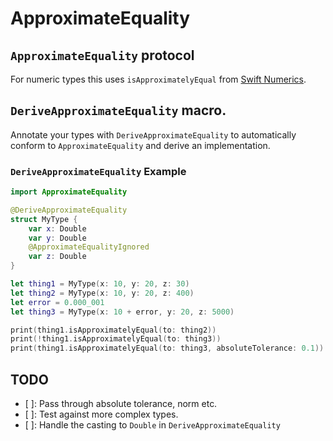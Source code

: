 # ApproximateEquality

## ``ApproximateEquality`` protocol

For numeric types this uses ``isApproximatelyEqual`` from [Swift Numerics](https://www.swift.org/blog/numerics/).

## ``DeriveApproximateEquality`` macro.

Annotate your types with ``DeriveApproximateEquality`` to automatically conform to ``ApproximateEquality`` and derive an implementation.

### ``DeriveApproximateEquality`` Example

```swift
import ApproximateEquality

@DeriveApproximateEquality
struct MyType {
    var x: Double
    var y: Double
    @ApproximateEqualityIgnored
    var z: Double
}

let thing1 = MyType(x: 10, y: 20, z: 30)
let thing2 = MyType(x: 10, y: 20, z: 400)
let error = 0.000_001
let thing3 = MyType(x: 10 + error, y: 20, z: 5000)

print(thing1.isApproximatelyEqual(to: thing2))                         // true
print(!thing1.isApproximatelyEqual(to: thing3))                        // true
print(thing1.isApproximatelyEqual(to: thing3, absoluteTolerance: 0.1)) // true
```

## TODO

- [ ]: Pass through absolute tolerance, norm etc.
- [ ]: Test against more complex types.
- [ ]: Handle the casting to `Double` in ``DeriveApproximateEquality``
